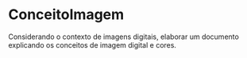 # ConceitoImagem
Considerando o contexto de imagens digitais, elaborar um documento explicando os conceitos de imagem digital e cores.
